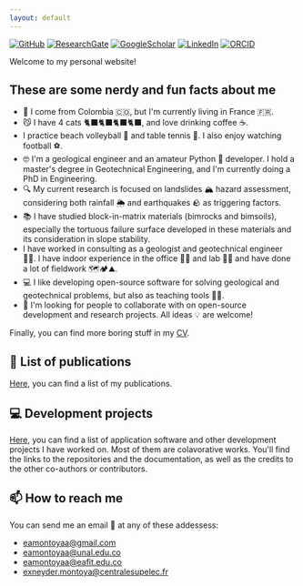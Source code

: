 ```yaml
---
layout: default
---
```


[![GitHub](https://img.shields.io/badge/GitHub-100000?style=for-the-badge&logo=github&logoColor=white)](https://github.com/eamontoyaa)       [![ResearchGate](https://img.shields.io/badge/Research_Gate-00CCBB.svg?&style=for-the-badge&logo=ResearchGate&logoColor=white)](https://www.researchgate.net/profile/Exneyder-A-Montoya-Araque)          [![GoogleScholar](https://img.shields.io/badge/Google_Scholar-4285F4?style=for-the-badge&logo=google-scholar&logoColor=white)](https://scholar.google.com/citations?user=hZiewIEAAAAJ)       [![LinkedIn](https://img.shields.io/badge/LinkedIn-0077B5?style=for-the-badge&logo=linkedin&logoColor=white)](www.linkedin.com/in/eamontoyaa)               [![ORCID](https://img.shields.io/badge/orcid-A6CE39?style=for-the-badge&logo=orcid&logoColor=white)](https://orcid.org/0000-0002-6566-4962)

Welcome to my personal website!

## These are some nerdy and fun facts about me

- 🛫 I come from Colombia 🇨🇴, but I'm currently living in France 🇫🇷.
- 😼 I have 4 cats 🐈‍⬛🐈‍⬛🐈‍⬛🐈‍⬛, and love drinking coffee ☕.
- I practice beach volleyball 🏐 and table tennis 🏓. I also enjoy watching football ⚽.
- 🤓 I'm a geological engineer and an amateur Python 🐍 developer. I hold a master's degree in Geotechnical Engineering, and I'm currently doing a PhD in Engineering.
- 🔍 My current research is focused on landslides 🏔️ hazard assessment, considering both rainfall 🌦️ and earthquakes 🪨 as triggering factors.
- 📚 I have studied block-in-matrix materials (bimrocks and bimsoils), especially the tortuous failure surface developed in these materials and its consideration in slope stability.
- I have worked in consulting as a geologist and geotechnical engineer 👷‍♂️. I have indoor experience in the office 🧑‍💻 and lab 👨‍🔬 and have done a lot of fieldwork 🗺️🏕️⛰️.
- 💻 I like developing open-source software for solving geological and geotechnical problems, but also as teaching tools 🧑‍🏫.
- 🤝 I'm looking for people to collaborate with on open-source development and research projects. All ideas 💡 are welcome!

Finally, you can find more boring stuff in my [CV](/attached/MontoyaAraque_CV.pdf).

## 📝 List of publications

[Here](./publications.html), you can find a list of my publications.

## 💻 Development projects

[Here](./development.html), you can find a list of application software and other development projects I have worked on.  Most of them are colavorative works. You'll find the links to the repositories and the documentation, as well as the credits to the other co-authors or contributors.

## 📫 How to reach me

You can  send me an email 📧 at any of these addessess:

- [eamontoyaa@gmail.com](mailto:eamontoyaa@gmail.com)
- [eamontoyaa@unal.edu.co](mailto:eamontoyaa@unal.edu.co)
- [eamontoyaa@eafit.edu.co](mailto:eamontoyaa@eafit.edu.co)
- [exneyder.montoya@centralesupelec.fr](mailto:exneyder.montoya@centralesupelec.fr)
